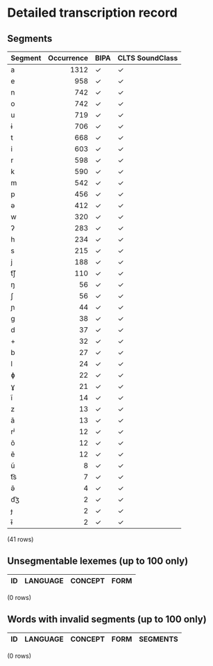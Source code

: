 
# Detailed transcription record

## Segments

| Segment | Occurrence | BIPA | CLTS SoundClass |
|:----------|-------------:|:-------|:------------------|
| a | 1312 | ✓ | ✓ |
| e | 958 | ✓ | ✓ |
| n | 742 | ✓ | ✓ |
| o | 742 | ✓ | ✓ |
| u | 719 | ✓ | ✓ |
| ɨ | 706 | ✓ | ✓ |
| t | 668 | ✓ | ✓ |
| i | 603 | ✓ | ✓ |
| r | 598 | ✓ | ✓ |
| k | 590 | ✓ | ✓ |
| m | 542 | ✓ | ✓ |
| p | 456 | ✓ | ✓ |
| ə | 412 | ✓ | ✓ |
| w | 320 | ✓ | ✓ |
| ʔ | 283 | ✓ | ✓ |
| h | 234 | ✓ | ✓ |
| s | 215 | ✓ | ✓ |
| j | 188 | ✓ | ✓ |
| t͡ʃ | 110 | ✓ | ✓ |
| ŋ | 56 | ✓ | ✓ |
| ʃ | 56 | ✓ | ✓ |
| ɲ | 44 | ✓ | ✓ |
| g | 38 | ✓ | ✓ |
| d | 37 | ✓ | ✓ |
| + | 32 | ✓ | ✓ |
| b | 27 | ✓ | ✓ |
| l | 24 | ✓ | ✓ |
| ɸ | 22 | ✓ | ✓ |
| ɣ | 21 | ✓ | ✓ |
| ĩ | 14 | ✓ | ✓ |
| z | 13 | ✓ | ✓ |
| ã | 13 | ✓ | ✓ |
| rʲ | 12 | ✓ | ✓ |
| õ | 12 | ✓ | ✓ |
| ẽ | 12 | ✓ | ✓ |
| ũ | 8 | ✓ | ✓ |
| t͡s | 7 | ✓ | ✓ |
| ə̃ | 4 | ✓ | ✓ |
| d͡ʒ | 2 | ✓ | ✓ |
| ɟ | 2 | ✓ | ✓ |
| ɨ̃ | 2 | ✓ | ✓ |

(41 rows)



## Unsegmentable lexemes (up to 100 only)

| ID | LANGUAGE | CONCEPT | FORM |
|------|------------|-----------|--------|

(0 rows)



## Words with invalid segments (up to 100 only)

| ID | LANGUAGE | CONCEPT | FORM | SEGMENTS |
|------|------------|-----------|--------|------------|

(0 rows)


